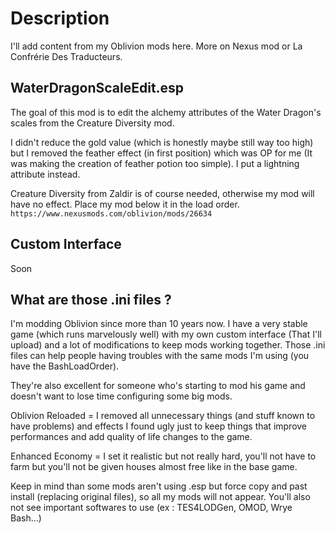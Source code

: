 # Description

I'll add content from my Oblivion mods here. More on Nexus mod or La Confrérie Des Traducteurs.

## WaterDragonScaleEdit.esp

The goal of this mod is to edit the alchemy attributes of the Water Dragon's scales from the Creature Diversity mod.

I didn't reduce the gold value (which is honestly maybe still way too high) but I removed the feather effect (in first position) which was OP for me (It was making the creation of feather potion too simple). I put a lightning attribute instead.

Creature Diversity from Zaldir is of course needed, otherwise my mod will have no effect. Place my mod below it in the load order.
`https://www.nexusmods.com/oblivion/mods/26634` 

## Custom Interface

Soon

## What are those .ini files ?

I'm modding Oblivion since more than 10 years now. I have a very stable game (which runs marvelously well) with my own custom interface (That I'll upload) and a lot of modifications to keep mods working together. Those .ini files can help people having troubles with the same mods I'm using (you have the BashLoadOrder). 

They're also excellent for someone who's starting to mod his game and doesn't want to lose time configuring some big mods.

Oblivion Reloaded = I removed all unnecessary things (and stuff known to have problems) and effects I found ugly just to keep things that improve performances and add quality of life changes to the game.

Enhanced Economy = I set it realistic but not really hard, you'll not have to farm but you'll not be given houses almost free like in the base game.

Keep in mind than some mods aren't using .esp but force copy and past install (replacing original files), so all my mods will not appear. You'll also not see important softwares to use (ex : TES4LODGen, OMOD, Wrye Bash...)
